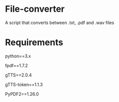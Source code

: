 # File-converter
A script that converts between .txt, .pdf and .wav files

# Requirements
python==3.x

fpdf==1.7.2

gTTS==2.0.4

gTTS-token==1.1.3

PyPDF2==1.26.0


